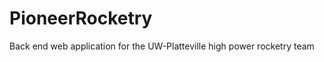 PioneerRocketry
===============

Back end web application for the UW-Platteville high power rocketry team